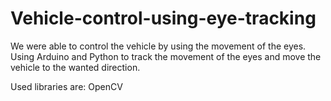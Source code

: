 # Vehicle-control-using-eye-tracking

We were able to control the vehicle by using the movement of the eyes. Using Arduino and Python to track the movement of the eyes and move the vehicle to the wanted direction.

Used libraries are: OpenCV
